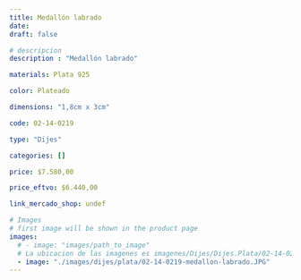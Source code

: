 ```yaml
---
title: Medallón labrado
date: 
draft: false

# descripcion
description : "Medallón labrado"

materials: Plata 925

color: Plateado

dimensions: "1,8cm x 3cm"

code: 02-14-0219

type: "Dijes"

categories: []

price: $7.580,00

price_eftvo: $6.440,00

link_mercado_shop: undef

# Images
# first image will be shown in the product page
images:
  # - image: "images/path_to_image"
  # La ubicacion de las imagenes es imagenes/Dijes/Dijes.Plata/02-14-0219-medallon-labrado
  - image: "./images/dijes/plata/02-14-0219-medallon-labrado.JPG"
---
```

